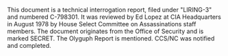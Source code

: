 This document is a technical interrogation report, filed under "LIRING-3" and numbered C-798301. It was reviewed by Ed Lopez at CIA Headquarters in August 1978 by House Select Committee on Assassinations staff members. The document originates from the Office of Security and is marked SECRET. The Olyguph Report is mentioned. CCS/NC was notified and completed.
